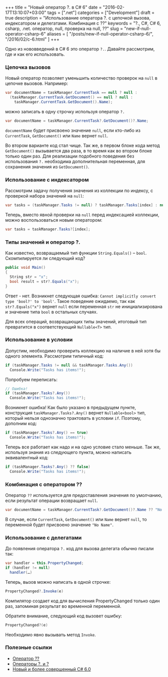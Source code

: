 +++
title = "Новый оператор ?. в C# 6"
date = "2016-02-17T13:10:07+03:00"
tags = [".net"]
categories = ["Development"]
draft = true
description = "Использование оператора ?. с цепочкой вызова, индексатором и делегатами. Комбинация с ??"
keywords = "?., C#, C# 6, csharp, .net. оператор, null, проверка на null, ??"
slug = "new-if-null-operator-csharp-6"
aliases = [
    "/posts/new-if-null-operator-csharp-6/",
    "/2016/02/c-6.html"
]
+++

Одно из нововведений в С# 6 это оператор `?.`. Давайте рассмотрим, где и как его использовать.

### Цепочка вызовов
Новый оператор позволяет уменьшить количество проверок на `null` в цепочке вызовов. Например:
``` csharp
var documentName = taskManager.CurrentTask == null ? null :
  (taskManager.CurrentTask.GetDocument() == null ? null :
    taskManager.CurrentTask.GetDocument().Name);
```

можно записать в одну строчку используя оператор `?.`
``` csharp
var documentName = taskManager.CurrentTask?.GetDocument()?.Name;
```

`documentName` будет присвоено значение `null`, если кто-либо из `CurrentTask`, `GetDocument()` или `Name` вернет `null`.

Во втором варианте код стал чище. Так же, в первом блоке кода метод `GetDocument()` вызывается два раза, в то время как во втором блоке только один раз. Для реализации подобного поведения без использования `?.` необходима дополнительная переменная, для сохранения значения из `GetDocument()`.

### Использование с индексатором
Рассмотрим задачу получения значения из коллекции по индексу, с проверкой набора значений на `null`:
``` csharp
var tasks = (taskManager.Tasks != null) ? taskManager.Tasks[index] : null;
```

Теперь, вместо явной проверки на `null` перед индексацией коллекции, можно воспользоваться новым оператором:
``` csharp
var tasks = taskManager.Tasks?[index];
```

### Типы значений и оператор ?.
Как известно, возвращаемый тип функции `String.Equals()` – `bool`. Скомпилируется ли следующий код?
``` csharp
public void Main()
{
  String str = "x";
  bool result = str?.Equals("x");
}
```

Ответ - нет. Возникнет следующая ошибка: `Cannot implicitly convert type 'bool?' to 'bool'`. Такое поведение ожидаемо, так как `str?.Equals("x")` вернет `null` если переменная `str` не инициализирована и значение типа `bool` в остальных случаях.

Для всех операций, возвращающих типы значений, итоговый тип превратится в соответствующий `Nullable<T>` тип.

### Использование в условии
Допустим, необходимо проверить коллекцию на наличие в ней хотя бы одного элемента. Рассмотрим типичный код:
``` csharp
if (taskManager.Tasks != null && taskManager.Tasks.Any())
  Console.Write("Tasks has items!");
```

Попробуем переписать:
``` csharp
// Ошибка!
if (taskManager.Tasks?.Any())
  Console.Write("Tasks has items!");
```

Возникнет ошибка! Как было указано в предыдущем пункте, конструкция `taskManager.Tasks?.Any()` вернет `Nullable<bool>` тип, который нельзя однозначно трактовать в условии `if`. Поэтому, дополним код:
``` csharp
if (taskManager.Tasks?.Any() == true)
  Console.Write("Tasks has items!");
```

Теперь все работает как надо и на одно условие стало меньше. Так же, используя знания из следующего пункта, можно написать эквивалентный код:
``` csharp
if (taskManager.Tasks?.Any() ?? false)
  Console.Write("Tasks has items!");
```

### Комбинация с оператором ??
Оператор `??` используется для предоставления значения по умолчанию, если результат операции возвращает `null`.
``` csharp
var documentName = taskManager.CurrentTask?.GetDocument()?.Name ?? "No Name";
```

В случае, если `CurrentTask`, `GetDocument()` или `Name` вернет `null`, то переменной будет присвоено значение `"No Name"`.

### Использование с делегатами
До появления оператора `?.` код для вызова делегата обычно писали так:
``` csharp
var handler = this.PropertyChanged;
if (handler != null)
  handler(…)
```

Теперь, вызов можно написать в одной строчке:
``` csharp
PropertyChanged?.Invoke(e)
```

Компилятор создает код для вычисления PropertyChanged только один раз, запоминая результат во временной переменной.

Обратите внимание, следующий код вызовет ошибку:
``` csharp
PropertyChanged?(e)
```

Необходимо явно вызывать метод `Invoke`.

### Полезные ссылки
* [Оператор ??](https://msdn.microsoft.com/ru-ru/library/ms173224.aspx)
* [Операторы ?. и ?](https://msdn.microsoft.com/ru-RU/library/dn986595.aspx)
* [Новый и более совершенный C# 6.0](https://msdn.microsoft.com/ru-ru/magazine/dn802602.aspx)
